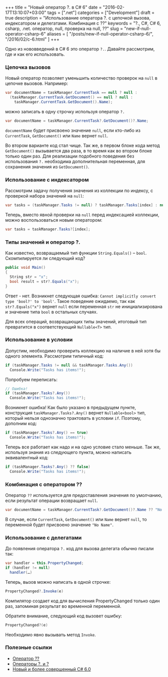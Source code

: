 +++
title = "Новый оператор ?. в C# 6"
date = "2016-02-17T13:10:07+03:00"
tags = [".net"]
categories = ["Development"]
draft = true
description = "Использование оператора ?. с цепочкой вызова, индексатором и делегатами. Комбинация с ??"
keywords = "?., C#, C# 6, csharp, .net. оператор, null, проверка на null, ??"
slug = "new-if-null-operator-csharp-6"
aliases = [
    "/posts/new-if-null-operator-csharp-6/",
    "/2016/02/c-6.html"
]
+++

Одно из нововведений в С# 6 это оператор `?.`. Давайте рассмотрим, где и как его использовать.

### Цепочка вызовов
Новый оператор позволяет уменьшить количество проверок на `null` в цепочке вызовов. Например:
``` csharp
var documentName = taskManager.CurrentTask == null ? null :
  (taskManager.CurrentTask.GetDocument() == null ? null :
    taskManager.CurrentTask.GetDocument().Name);
```

можно записать в одну строчку используя оператор `?.`
``` csharp
var documentName = taskManager.CurrentTask?.GetDocument()?.Name;
```

`documentName` будет присвоено значение `null`, если кто-либо из `CurrentTask`, `GetDocument()` или `Name` вернет `null`.

Во втором варианте код стал чище. Так же, в первом блоке кода метод `GetDocument()` вызывается два раза, в то время как во втором блоке только один раз. Для реализации подобного поведения без использования `?.` необходима дополнительная переменная, для сохранения значения из `GetDocument()`.

### Использование с индексатором
Рассмотрим задачу получения значения из коллекции по индексу, с проверкой набора значений на `null`:
``` csharp
var tasks = (taskManager.Tasks != null) ? taskManager.Tasks[index] : null;
```

Теперь, вместо явной проверки на `null` перед индексацией коллекции, можно воспользоваться новым оператором:
``` csharp
var tasks = taskManager.Tasks?[index];
```

### Типы значений и оператор ?.
Как известно, возвращаемый тип функции `String.Equals()` – `bool`. Скомпилируется ли следующий код?
``` csharp
public void Main()
{
  String str = "x";
  bool result = str?.Equals("x");
}
```

Ответ - нет. Возникнет следующая ошибка: `Cannot implicitly convert type 'bool?' to 'bool'`. Такое поведение ожидаемо, так как `str?.Equals("x")` вернет `null` если переменная `str` не инициализирована и значение типа `bool` в остальных случаях.

Для всех операций, возвращающих типы значений, итоговый тип превратится в соответствующий `Nullable<T>` тип.

### Использование в условии
Допустим, необходимо проверить коллекцию на наличие в ней хотя бы одного элемента. Рассмотрим типичный код:
``` csharp
if (taskManager.Tasks != null && taskManager.Tasks.Any())
  Console.Write("Tasks has items!");
```

Попробуем переписать:
``` csharp
// Ошибка!
if (taskManager.Tasks?.Any())
  Console.Write("Tasks has items!");
```

Возникнет ошибка! Как было указано в предыдущем пункте, конструкция `taskManager.Tasks?.Any()` вернет `Nullable<bool>` тип, который нельзя однозначно трактовать в условии `if`. Поэтому, дополним код:
``` csharp
if (taskManager.Tasks?.Any() == true)
  Console.Write("Tasks has items!");
```

Теперь все работает как надо и на одно условие стало меньше. Так же, используя знания из следующего пункта, можно написать эквивалентный код:
``` csharp
if (taskManager.Tasks?.Any() ?? false)
  Console.Write("Tasks has items!");
```

### Комбинация с оператором ??
Оператор `??` используется для предоставления значения по умолчанию, если результат операции возвращает `null`.
``` csharp
var documentName = taskManager.CurrentTask?.GetDocument()?.Name ?? "No Name";
```

В случае, если `CurrentTask`, `GetDocument()` или `Name` вернет `null`, то переменной будет присвоено значение `"No Name"`.

### Использование с делегатами
До появления оператора `?.` код для вызова делегата обычно писали так:
``` csharp
var handler = this.PropertyChanged;
if (handler != null)
  handler(…)
```

Теперь, вызов можно написать в одной строчке:
``` csharp
PropertyChanged?.Invoke(e)
```

Компилятор создает код для вычисления PropertyChanged только один раз, запоминая результат во временной переменной.

Обратите внимание, следующий код вызовет ошибку:
``` csharp
PropertyChanged?(e)
```

Необходимо явно вызывать метод `Invoke`.

### Полезные ссылки
* [Оператор ??](https://msdn.microsoft.com/ru-ru/library/ms173224.aspx)
* [Операторы ?. и ?](https://msdn.microsoft.com/ru-RU/library/dn986595.aspx)
* [Новый и более совершенный C# 6.0](https://msdn.microsoft.com/ru-ru/magazine/dn802602.aspx)
